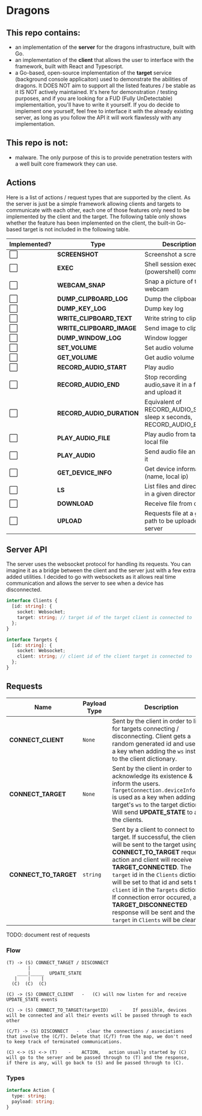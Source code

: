# Dragons

## This repo contains:

- an implementation of the **server** for the dragons infrastructure, built with Go.
- an implementation of the **client** that allows the user to interface with the framework, built with React and Typescript.
- a Go-based, open-source implementation of the **target** service (background console applicaiton) used to demonstrate the abilities of dragons. It DOES NOT aim to support all the listed features / be stable as it IS NOT actively maintained. It's here for demonstration / testing purposes, and if you are looking for a FUD (Fully UnDetectable) implementaition, you'll have to write it yourself. If you do decide to implement one yourself, feel free to interface it with the already existing server, as long as you follow the API it will work flawlessly with any implementation.

## This repo is not:

- malware. The only purpose of this is to provide penetration testers with a well built core framework they can use.

## Actions

Here is a list of actions / request types that are supported by the client. As the server is just be a simple framework allowing clients and targets to communicate with each other, each one of those features only need to be implemented by the client and the target. The following table only shows whether the feature has been implemented on the client, the built-in Go-based target is not included in the following table.

| Implemented? | Type                      | Description                                                         |
| ------------ | ------------------------- | ------------------------------------------------------------------- |
| ⬜️          | **SCREENSHOT**            | Screenshot a screen                                                 |
| ⬜️          | **EXEC**                  | Shell session executes a (powershell) command                       |
| ⬜️          | **WEBCAM_SNAP**           | Snap a picture of the webcam                                        |
| ⬜️          | **DUMP_CLIPBOARD_LOG**    | Dump the clipboard log                                              |
| ⬜️          | **DUMP_KEY_LOG**          | Dump key log                                                        |
| ⬜️          | **WRITE_CLIPBOARD_TEXT**  | Write string to clipboard                                           |
| ⬜️          | **WRITE_CLIPBOARD_IMAGE** | Send image to clipboard                                             |
| ⬜️          | **DUMP_WINDOW_LOG**       | Window logger                                                       |
| ⬜️          | **SET_VOLUME**            | Set audio volume                                                    |
| ⬜️          | **GET_VOLUME**            | Get audio volume                                                    |
| ⬜️          | **RECORD_AUDIO_START**    | Play audio                                                          |
| ⬜️          | **RECORD_AUDIO_END**      | Stop recording audio,save it in a file and upload it                |
| ⬜️          | **RECORD_AUDIO_DURATION** | Equivalent of RECORD_AUDIO_START, sleep x seconds, RECORD_AUDIO_END |
| ⬜️          | **PLAY_AUDIO_FILE**       | Play audio from target's local file                                 |
| ⬜️          | **PLAY_AUDIO**            | Send audio file and play it                                         |
| ⬜️          | **GET_DEVICE_INFO**       | Get device information (name, local ip)                             |
| ⬜️          | **LS**                    | List files and directories in a given directory                     |
| ⬜️          | **DOWNLOAD**              | Receive file from client                                            |
| ⬜️          | **UPLOAD**                | Requests file at a given path to be uploaded to server              |

## Server API

The server uses the websocket protocol for handling its requests. You can imagine it as a bridge between the client and the server just with a few extra added utilities. I decided to go with websockets as it allows real time communication and allows the server to see when a device has disconnected.

```typescript
interface Clients {
  [id: string]: {
    socket: Websocket;
    target: string; // target id of the target client is connected to
  };
}
```

```typescript
interface Targets {
  [id: string]: {
    socket: Websocket;
    client: string; // client id of the client target is connected to
  };
}
```

## Requests

| Name                  | Payload Type | Description                                                                                                                                                                                                                                                                                                                                                                                                                                    |
| --------------------- | ------------ | ---------------------------------------------------------------------------------------------------------------------------------------------------------------------------------------------------------------------------------------------------------------------------------------------------------------------------------------------------------------------------------------------------------------------------------------------- |
| **CONNECT_CLIENT**    | `None`       | Sent by the client in order to listen for targets connecting / disconnecting. Client gets a random generated id and used as a key when adding the `ws` instance to the client dictionary.                                                                                                                                                                                                                                                      |
| **CONNECT_TARGET**    | `None`       | Sent by the client in order to acknowledge its existence & inform the users. `TargetConnection.deviceInfo.name` is used as a key when adding the target's `ws` to the target dictionary. Will send **UPDATE_STATE** to all the clients.                                                                                                                                                                                                        |
| **CONNECT_TO_TARGET** | `string`     | Sent by a client to connect to a target. If successful, the client id will be sent to the target using **CONNECT_TO_TARGET** request action and client will receive **TARGET_CONNECTED**. The `target` id in the `Clients` dictionary will be set to that id and sets the `client` id in the `Targets` dictionary. If connection error occured, a **TARGET_DISCONNECTED** response will be sent and the `target` in `Clients` will be cleared. |  |

TODO: document rest of requests

### Flow

```
(T) -> (S) CONNECT_TARGET / DISCONNECT
        |
    ____|_____  UPDATE_STATE
   |    |    |
  (C)  (C)  (C)

(C) -> (S) CONNECT_CLIENT   -   (C) will now listen for and receive UPDATE_STATE events

(C) -> (S) CONNECT_TO_TARGET(targetID)    -    If possible, devices will be connected and all their events will be passed through to each other

(C/T) -> (S) DISCONNECT   -   clear the connections / associations that involve the (C/T). Delete that (C/T) from the map, we don't need to keep track of terminated communications.

(C) <-> (S) <-> (T)    -    ACTION,   action usually started by (C) will go to the server and be passed through to (T) and the response, if there is any, will go back to (S) and be passed through to (C).

```

### Types

```typescript
interface Action {
  type: string;
  payload: string;
}
```
